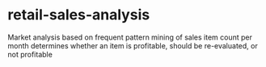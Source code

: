 # retail-sales-analysis

Market analysis based on frequent pattern mining of sales item count per month determines whether an item is profitable, should be re-evaluated, or not profitable

